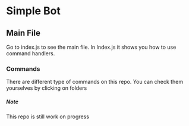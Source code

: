 # Simple Bot

## Main File

Go to index.js to see the main file. In Index.js it shows you how to use command handlers.

### Commands

There are different type of commands on this repo. You can check them yourselves by clicking on folders

##### Note

This repo is still work on progress
